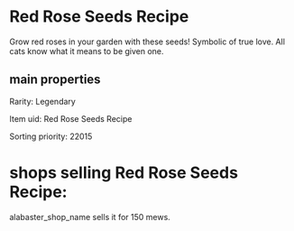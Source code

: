 # Red Rose Seeds Recipe

Grow red roses in your garden with these seeds! Symbolic of true love. All cats know what it means to be given one.

## main properties

Rarity: Legendary

Item uid: Red Rose Seeds Recipe

Sorting priority: 22015

# shops selling Red Rose Seeds Recipe:

alabaster_shop_name sells it for 150 mews.